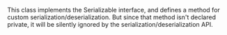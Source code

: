 This class implements the Serializable interface, and defines a method for custom serialization/deserialization. But since that method isn't declared private, it will be silently ignored by the serialization/deserialization API.